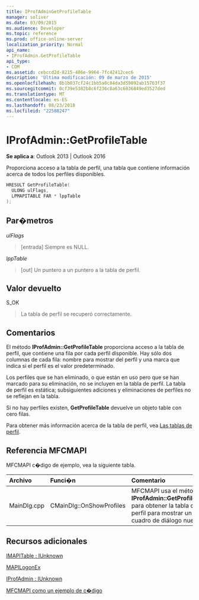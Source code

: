 ```yaml
---
title: IProfAdminGetProfileTable
manager: soliver
ms.date: 03/09/2015
ms.audience: Developer
ms.topic: reference
ms.prod: office-online-server
localization_priority: Normal
api_name:
- IProfAdmin.GetProfileTable
api_type:
- COM
ms.assetid: cebccd2d-8215-486e-9964-7fc42412cec6
description: 'Última modificación: 09 de marzo de 2015'
ms.openlocfilehash: 8b1b037cf24c1bb5a0c84da3d59892ab15763f37
ms.sourcegitcommit: 0cf39e5382b8c6f236c8a63c6036849ed3527ded
ms.translationtype: MT
ms.contentlocale: es-ES
ms.lasthandoff: 08/23/2018
ms.locfileid: "22588247"
---
```

# <a name="iprofadmingetprofiletable"></a>IProfAdmin::GetProfileTable

  
  
**Se aplica a**: Outlook 2013 | Outlook 2016 
  
Proporciona acceso a la tabla de perfil, una tabla que contiene información acerca de todos los perfiles disponibles.
  
```cpp
HRESULT GetProfileTable(
  ULONG ulFlags,
  LPMAPITABLE FAR * lppTable
);
```

## <a name="parameters"></a>Par�metros

 _ulFlags_
  
> [entrada] Siempre es NULL.
    
 _lppTable_
  
> [out] Un puntero a un puntero a la tabla de perfil.
    
## <a name="return-value"></a>Valor devuelto

S_OK 
  
> La tabla de perfil se recuperó correctamente.
    
## <a name="remarks"></a>Comentarios

El método **IProfAdmin::GetProfileTable** proporciona acceso a la tabla de perfil, que contiene una fila por cada perfil disponible. Hay sólo dos columnas de cada fila: nombre para mostrar del perfil y una marca que indica si el perfil es el valor predeterminado. 
  
Los perfiles que se han eliminado, o que están en uso pero que se han marcado para su eliminación, no se incluyen en la tabla de perfil. La tabla de perfil es estática; subsiguientes adiciones y eliminaciones de perfiles no se reflejan en la tabla. 
  
Si no hay perfiles existen, **GetProfileTable** devuelve un objeto table con cero filas. 
  
Para obtener más información acerca de la tabla de perfil, vea [Las tablas de perfil](profile-tables.md). 
  
## <a name="mfcmapi-reference"></a>Referencia MFCMAPI

MFCMAPI c�digo de ejemplo, vea la siguiente tabla.
  
|**Archivo**|**Funci�n**|**Comentario**|
|:-----|:-----|:-----|
|MainDlg.cpp  <br/> |CMainDlg::OnShowProfiles  <br/> |MFCMAPI usa el método **IProfAdmin::GetProfileTable** para obtener la tabla de perfil para mostrar un cuadro de diálogo nuevo.  <br/> |
   
## <a name="see-also"></a>Recursos adicionales



[IMAPITable : IUnknown](imapitableiunknown.md)
  
[MAPILogonEx](mapilogonex.md)
  
[IProfAdmin : IUnknown](iprofadminiunknown.md)


[MFCMAPI como un ejemplo de c�digo](mfcmapi-as-a-code-sample.md)

